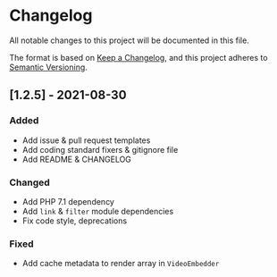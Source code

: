 # Changelog
All notable changes to this project will be documented in this file.

The format is based on [Keep a Changelog](https://keepachangelog.com/en/1.0.0/),
and this project adheres to [Semantic Versioning](https://semver.org/spec/v2.0.0.html).

## [1.2.5] - 2021-08-30
### Added
- Add issue & pull request templates 
- Add coding standard fixers & gitignore file
- Add README & CHANGELOG

### Changed
- Add PHP 7.1 dependency
- Add `link` & `filter` module dependencies
- Fix code style, deprecations

### Fixed
- Add cache metadata to render array in `VideoEmbedder`
